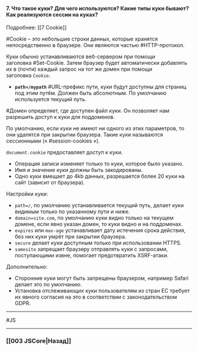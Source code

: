 #### 7. Что такое куки? Для чего используются? Какие типы куки бывают? Как реализуются сессии на куках?  
Подробнее: [[7 Cookie]]

#Cookie – это небольшие строки данных, которые хранятся непосредственно в браузере. Они являются частью #HTTP-протокол.

Куки обычно устанавливаются веб-сервером при помощи заголовка #Set-Cookie. Затем браузер будет автоматически добавлять их в (почти) каждый запрос на тот же домен при помощи заголовка `Cookie`.

-   **`path=/mypath`**
#URL-префикс пути, куки будут доступны для страниц под этим путём. Должен быть абсолютным. По умолчанию используется текущий путь.

#Домен определяет, где доступен файл куки. Он позволяет нам разрешить доступ к куки для поддоменов.

По умолчанию, если куки не имеют ни одного из этих параметров, то они удалятся при закрытии браузера. Такие куки называются сессионными (« #session-cookies »).

`document.cookie` предоставляет доступ к куки.
-   Операция записи изменяет только то куки, которое было указано.
-   Имя и значение куки должны быть закодированы.
-   Одно куки вмещает до 4kb данных, разрешается более 20 куки на сайт (зависит от браузера).

Настройки куки:
-   `path=/`, по умолчанию устанавливается текущий путь, делает куки видимым только по указанному пути и ниже.
-   `domain=site.com`, по умолчанию куки видно только на текущем домене, если явно указан домен, то куки видно и на поддоменах.
-   `expires` или `max-age` устанавливает дату истечения срока действия, без них куки умрёт при закрытии браузера.
-   `secure` делает куки доступным только при использовании HTTPS.
-   `samesite` запрещает браузеру отправлять куки с запросами, поступающими извне, помогает предотвратить XSRF-атаки.

Дополнительно:
-   Сторонние куки могут быть запрещены браузером, например Safari делает это по умолчанию.
-   Установка отслеживающих куки пользователям из стран ЕС требует их явного согласия на это в соответствии с законодательством GDPR.

___
 #JS 

___

### [[003 JSCore|Назад]]